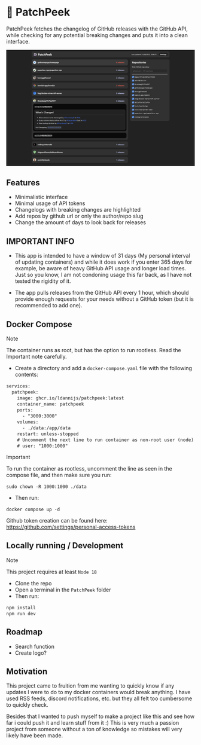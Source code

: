 # 👀 PatchPeek

PatchPeek fetches the changelog of GitHub releases with the GitHub API, while checking for any potential breaking changes and puts it into a clean interface.

![](screenshot.png)

## Features

- Minimalistic interface
- Minimal usage of API tokens
- Changelogs with breaking changes are highlighted
- Add repos by github url or only the author/repo slug
- Change the amount of days to look back for releases

## IMPORTANT INFO

- This app is intended to have a window of 31 days (My personal interval of updating containers) and while it does work if you enter 365 days for example, be aware of heavy GitHub API usage and longer load times. Just so you know, I am not condoning usage this far back, as I have not tested the rigidity of it.

- The app pulls releases from the GitHub API every 1 hour, which should provide enough requests for your needs without a GitHub token (but it is recommended to add one).

## Docker Compose

> [!NOTE]
> The container runs as root, but has the option to run rootless. Read the Important note carefully.

- Create a directory and add a `docker-compose.yaml` file with the following contents:

```
services:
  patchpeek:
    image: ghcr.io/ldannijs/patchpeek:latest
    container_name: patchpeek
    ports:
      - "3000:3000"
    volumes:
      - ./data:/app/data
    restart: unless-stopped
    # Uncomment the next line to run container as non-root user (node)
    # user: "1000:1000"
```

> [!IMPORTANT]
> To run the container as rootless, uncomment the line as seen in the compose file, and then make sure you run:
>
> ```
> sudo chown -R 1000:1000 ./data
> ```

- Then run:

```
docker compose up -d
```

Github token creation can be found here: https://github.com/settings/personal-access-tokens

## Locally running / Development

> [!NOTE]
> This project requires at least `Node 18`

- Clone the repo
- Open a terminal in the `PatchPeek` folder
- Then run:

```
npm install
npm run dev
```

## Roadmap

- Search function
- Create logo?

## Motivation

This project came to fruition from me wanting to quickly know if any updates I were to do to my docker containers would break anything. I have used RSS feeds, discord notifications, etc. but they all felt too cumbersome to quickly check.

Besides that I wanted to push myself to make a project like this and see how far i could push it and learn stuff from it :) This is very much a passion project from someone without a ton of knowledge so mistakes will very likely have been made.
